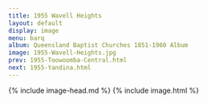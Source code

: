 ```yaml
---
title: 1955 Wavell Heights
layout: default
display: image
menu: barq
album: Queensland Baptist Churches 1851-1960 Album
image: 1955-Wavell-Heights.jpg
prev: 1955-Toowoomba-Central.html
next: 1955-Yandina.html
---
```

{% include image-head.md %}
{% include image.html %}